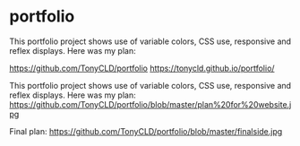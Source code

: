 # portfolio
This portfolio project shows use of variable colors, CSS use, responsive and reflex displays. 
Here was my plan: 

https://github.com/TonyCLD/portfolio
https://tonycld.github.io/portfolio/

This portfolio project shows use of variable colors, CSS use, responsive and reflex displays. 
Here was my plan: 
https://github.com/TonyCLD/portfolio/blob/master/plan%20for%20website.jpg

Final plan:
https://github.com/TonyCLD/portfolio/blob/master/finalside.jpg

